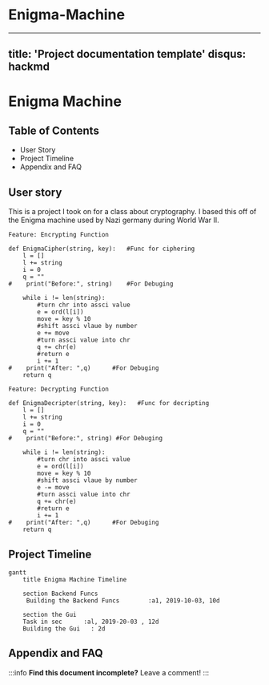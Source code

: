 # Enigma-Machine
---
title: 'Project documentation template'
disqus: hackmd
---

Enigma Machine
===

## Table of Contents

* User Story
* Project Timeline
* Appendix and FAQ

User story
---

This is a project I took on for a class about cryptography. I based this off of the Enigma machine used by Nazi germany during World War II.  
```gherkin=
Feature: Encrypting Function

def EnigmaCipher(string, key):   #Func for ciphering 
    l = []
    l += string
    i = 0
    q = ""
#    print("Before:", string)    #For Debuging
    
    while i != len(string):
        #turn chr into assci value 
        e = ord(l[i])
        move = key % 10
        #shift assci vlaue by number
        e += move
        #turn assci value into chr 
        q += chr(e)
        #return e
        i += 1
#    print("After: ",q)      #For Debuging
    return q
```

```gherkin=
Feature: Decrypting Function

def EnigmaDecripter(string, key):   #Func for decripting 
    l = []
    l += string
    i = 0
    q = ""
#    print("Before:", string) #For Debuging
    
    while i != len(string):
        #turn chr into assci value 
        e = ord(l[i])
        move = key % 10
        #shift assci vlaue by number 
        e -= move
        #turn assci value into chr 
        q += chr(e)
        #return e
        i += 1
#    print("After: ",q)      #For Debuging
    return q
```
Project Timeline
---
```mermaid
gantt
    title Enigma Machine Timeline 

    section Backend Funcs
     Building the Backend Funcs        :a1, 2019-10-03, 10d
    
    section the Gui
    Task in sec      :al, 2019-20-03 , 12d
    Building the Gui   : 2d
```

## Appendix and FAQ

:::info
**Find this document incomplete?** Leave a comment!
:::


